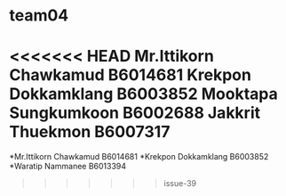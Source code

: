 # team04
<<<<<<< HEAD
Mr.Ittikorn Chawkamud B6014681
Krekpon Dokkamklang B6003852
Mooktapa Sungkumkoon B6002688
Jakkrit Thuekmon B6007317
=======
*Mr.Ittikorn Chawkamud B6014681
*Krekpon Dokkamklang B6003852
*Waratip Nammanee B6013394
>>>>>>> issue-39

